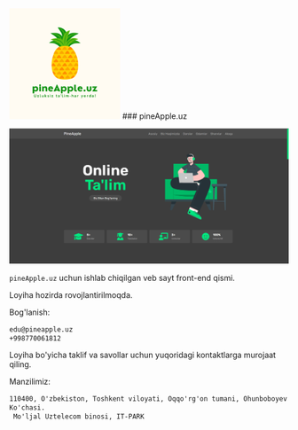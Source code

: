 <img src="./for_Readme/logo.png" height=200px  width=200px/>
### pineApple.uz

![image](./for_Readme/main.png)

`pineApple.uz` uchun ishlab chiqilgan veb sayt front-end qismi.

Loyiha hozirda rovojlantirilmoqda.

Bog'lanish:
```
edu@pineapple.uz
+998770061812
```

Loyiha bo'yicha taklif va savollar uchun yuqoridagi kontaktlarga murojaat qiling. 

Manzilimiz:
```
110400, O'zbekiston, Toshkent viloyati, Oqqo'rg'on tumani, Ohunboboyev Ko'chasi.
 Mo'ljal Uztelecom binosi, IT-PARK
```